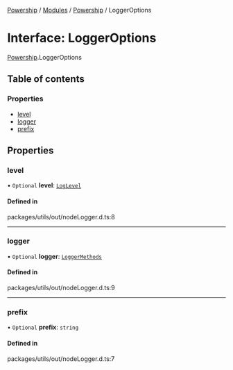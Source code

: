 [Powership](../README.md) / [Modules](../modules.md) / [Powership](../modules/Powership.md) / LoggerOptions

# Interface: LoggerOptions

[Powership](../modules/Powership.md).LoggerOptions

## Table of contents

### Properties

- [level](Powership.LoggerOptions.md#level)
- [logger](Powership.LoggerOptions.md#logger)
- [prefix](Powership.LoggerOptions.md#prefix)

## Properties

### level

• `Optional` **level**: [`LogLevel`](../modules/Powership.md#loglevel)

#### Defined in

packages/utils/out/nodeLogger.d.ts:8

___

### logger

• `Optional` **logger**: [`LoggerMethods`](../modules/Powership.md#loggermethods)

#### Defined in

packages/utils/out/nodeLogger.d.ts:9

___

### prefix

• `Optional` **prefix**: `string`

#### Defined in

packages/utils/out/nodeLogger.d.ts:7
